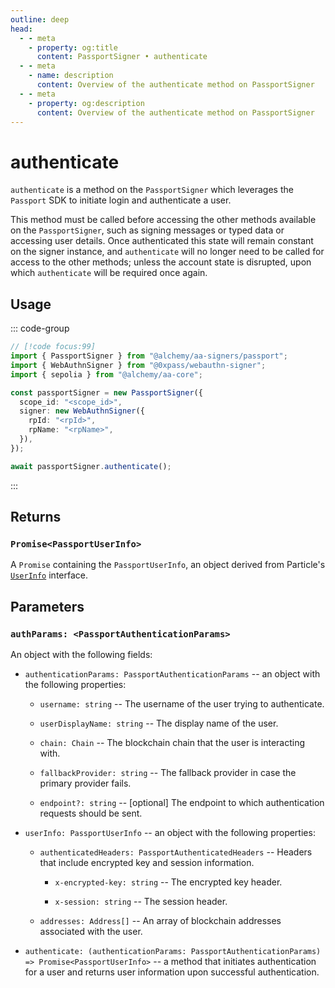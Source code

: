 ```yaml
---
outline: deep
head:
  - - meta
    - property: og:title
      content: PassportSigner • authenticate
  - - meta
    - name: description
      content: Overview of the authenticate method on PassportSigner
  - - meta
    - property: og:description
      content: Overview of the authenticate method on PassportSigner
---
```


# authenticate

`authenticate` is a method on the `PassportSigner` which leverages the `Passport` SDK to initiate login and authenticate a user.

This method must be called before accessing the other methods available on the `PassportSigner`, such as signing messages or typed data or accessing user details. Once authenticated this state will remain constant on the signer instance, and `authenticate` will no longer need to be called for access to the other methods; unless the account state is disrupted, upon which `authenticate` will be required once again.

## Usage

::: code-group

```ts [example.ts]
// [!code focus:99]
import { PassportSigner } from "@alchemy/aa-signers/passport";
import { WebAuthnSigner } from "@0xpass/webauthn-signer";
import { sepolia } from "@alchemy/aa-core";

const passportSigner = new PassportSigner({
  scope_id: "<scope_id>",
  signer: new WebAuthnSigner({
    rpId: "<rpId>",
    rpName: "<rpName>",
  }),
});

await passportSigner.authenticate();
```

:::

## Returns

### `Promise<PassportUserInfo>`

A `Promise` containing the `PassportUserInfo`, an object derived from Particle's [`UserInfo`](https://github.com/Particle-Network/particle-react-native/blob/main/particle-auth/src/Models/LoginInfo.ts#L83) interface.

## Parameters

### `authParams: <PassportAuthenticationParams>`

An object with the following fields:

- `authenticationParams: PassportAuthenticationParams` -- an object with the following properties:

  - `username: string` -- The username of the user trying to authenticate.

  - `userDisplayName: string` -- The display name of the user.

  - `chain: Chain` -- The blockchain chain that the user is interacting with.

  - `fallbackProvider: string` -- The fallback provider in case the primary provider fails.

  - `endpoint?: string` -- [optional] The endpoint to which authentication requests should be sent.

- `userInfo: PassportUserInfo` -- an object with the following properties:

  - `authenticatedHeaders: PassportAuthenticatedHeaders` -- Headers that include encrypted key and session information.

    - `x-encrypted-key: string` -- The encrypted key header.

    - `x-session: string` -- The session header.

  - `addresses: Address[]` -- An array of blockchain addresses associated with the user.

- `authenticate: (authenticationParams: PassportAuthenticationParams) => Promise<PassportUserInfo>` -- a method that initiates authentication for a user and returns user information upon successful authentication.
